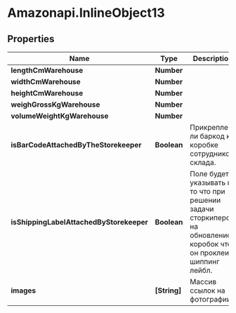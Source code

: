 # Amazonapi.InlineObject13

## Properties

Name | Type | Description | Notes
------------ | ------------- | ------------- | -------------
**lengthCmWarehouse** | **Number** |  | [optional] 
**widthCmWarehouse** | **Number** |  | [optional] 
**heightCmWarehouse** | **Number** |  | [optional] 
**weighGrossKgWarehouse** | **Number** |  | [optional] 
**volumeWeightKgWarehouse** | **Number** |  | [optional] 
**isBarCodeAttachedByTheStorekeeper** | **Boolean** | Прикреплен ли баркод к коробке сотрудником склада. | [optional] 
**isShippingLabelAttachedByStorekeeper** | **Boolean** | Поле будет указывать на то что при решении задачи сторкипером на обновление коробок что он проклеил шиппинг лейбл. | [optional] 
**images** | **[String]** | Массив ссылок на фотографии. | [optional] 


